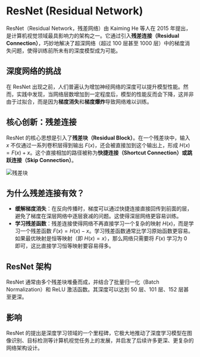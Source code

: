 # ResNet (Residual Network)

ResNet（Residual Network，残差网络）由 Kaiming He 等人在 2015 年提出，是计算机视觉领域最具影响力的架构之一。它通过引入**残差连接（Residual Connection）**，巧妙地解决了超深网络（超过 100 层甚至 1000 层）中的梯度消失问题，使得训练前所未有的深度模型成为可能。

## 深度网络的挑战

在 ResNet 出现之前，人们普遍认为增加神经网络的深度可以提升模型性能。然而，实践中发现，当网络层数增加到一定程度后，模型的性能反而会下降，这并非由于过拟合，而是因为**梯度消失**和**梯度爆炸**导致网络难以训练。

## 核心创新：残差连接

ResNet 的核心思想是引入了**残差块（Residual Block）**。在一个残差块中，输入 $x$ 不仅通过一系列卷积层得到输出 $F(x)$，还会被直接加到这个输出上，形成 $H(x) = F(x) + x$。这个直接相加的路径被称为**快捷连接（Shortcut Connection）**或**跳跃连接（Skip Connection）**。

![残差块](https://zh-v2.d2l.ai/_images/residual-block.svg)

## 为什么残差连接有效？

- **缓解梯度消失**：在反向传播时，梯度可以通过快捷连接直接回传到前面的层，避免了梯度在深层网络中逐层衰减的问题。这使得深层网络更容易训练。
- **学习残差函数**：残差连接使得网络不再直接学习一个复杂的映射 $H(x)$，而是学习一个残差函数 $F(x) = H(x) - x$。学习残差函数通常比学习原始函数更容易。如果最优映射是恒等映射（即 $H(x) = x$），那么网络只需要将 $F(x)$ 学习为 0 即可，这比直接学习恒等映射要容易得多。

## ResNet 架构

ResNet 通常由多个残差块堆叠而成，并结合了批量归一化（Batch Normalization）和 ReLU 激活函数。其深度可以达到 50 层、101 层、152 层甚至更深。

## 影响

ResNet 的提出是深度学习领域的一个里程碑，它极大地推动了深度学习模型在图像识别、目标检测等计算机视觉任务上的发展，并启发了后续许多更深、更复杂的网络架构设计。
